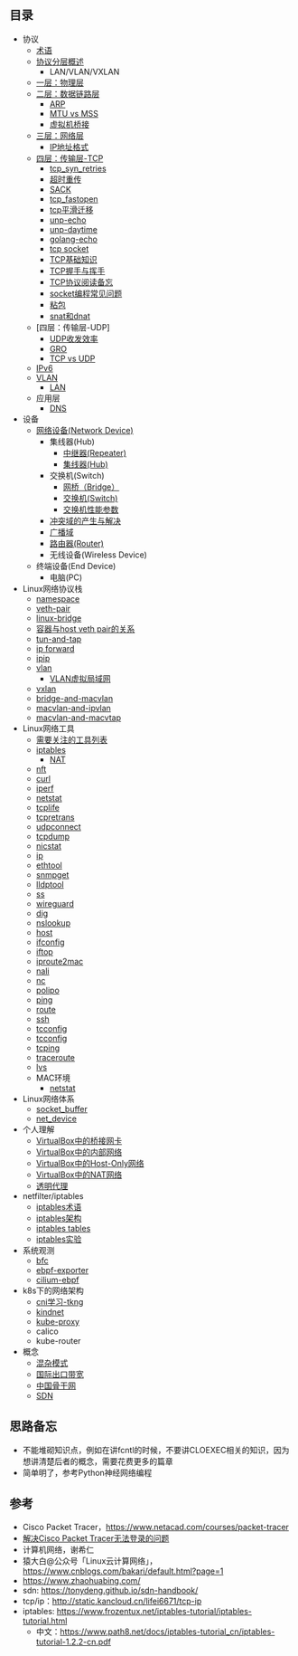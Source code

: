 ## 目录

- 协议
  - [术语](chapter-01/01-05.md)
  - [协议分层概述](chapter-01/01-00.md)
    - LAN/VLAN/VXLAN
  - [一层：物理层](chapter-01/01-01.md)
  - [二层：数据链路层](chapter-01/01-02.md)
    - [ARP](chapter-01/01-08.md)
    - [MTU vs MSS](chapter-01/01-02/01-02-01.md)
    - [虚拟机桥接](chapter-01/01-02/01-02-02.md)
  - [三层：网络层](chapter-01/01-03.md)
    - [IP地址格式](chapter-01/01-03-01.md)
  - [四层：传输层-TCP](chapter-01/01-04.md)
    - [tcp_syn_retries](chapter-01/01-04/01-04-01.md)
    - [超时重传](chapter-01/01-04/01-04-02.md)
    - [SACK](chapter-01/01-04/01-04-03.md)
    - [tcp_fastopen](chapter-01/01-04/01-04-04.md)
    - [tcp平滑迁移](chapter-01/01-04/01-04-05.md)
    - [unp-echo](chapter-01/01-04/01-04-06.md)
    - [unp-daytime](chapter-01/01-04/01-04-07.md)
    - [golang-echo](chapter-01/01-04/01-04-08.md)
    - [tcp socket](chapter-01/01-04/01-04-09.md)
    - [TCP基础知识](chapter-01/01-04/01-04-10.md)
    - [TCP握手与挥手](chapter-01/01-04/01-04-11.md)
    - [TCP协议阅读备忘](chapter-01/01-04/01-04-12.md)
    - [socket编程常见问题](chapter-01/01-04/01-04-13.md)
    - [粘包](chapter-01/01-04/01-04-14.md)
    - [snat和dnat](chapter-01/01-04/01-04-15.md)
  - [四层：传输层-UDP]
      - [UDP收发效率](chapter-01/01-09/01-09-01.md)
      - [GRO](chapter-01/01-09/01-09-02.md)
      - [TCP vs UDP](chapter-01/01-09/01-09-03.md)
  - [IPv6](chapter-01/01-06.md)
  - [VLAN](chapter-01/01-07.md)
    - [LAN](chapter-01/01-07/01-07-01.md)
  - 应用层
    - [DNS](chapter-01/01-10.md)
- 设备
  - [网络设备(Network Device)](chapter-02/02-00.md)
    - 集线器(Hub)
      - [中继器(Repeater)](chapter-02/02-04.md)
      - [集线器(Hub)](chapter-02/02-05.md)
    - 交换机(Switch)
      - [网桥（Bridge）](chapter-02/02-02.md)
      - [交换机(Switch)](chapter-02/02-03.md)
      - [交换机性能参数](chapter-02/02-06.md)
    - [冲突域的产生与解决](chapter-02/02-07.md)
    - [广播域](chapter-02/02-08.md)
    - [路由器(Router)](chapter-02/02-01.md)
    - 无线设备(Wireless Device)
  - 终端设备(End Device)
    - 电脑(PC)
- Linux网络协议栈
  - [namespace](chapter-03/03-08.md)
  - [veth-pair](chapter-03/03-03.md)
  - [linux-bridge](chapter-03/03-04.md)
  - [容器与host veth pair的关系](chapter-03/03-09.md)
  - [tun-and-tap](chapter-03/03-01.md)
  - [ip forward](chapter-03/03-11.md)
  - [ipip](chapter-03/03-10.md)
  - [vlan](chapter-03/03-05.md)
    - [VLAN虚拟局域网](chapter-03/03-13.md)
  - [vxlan](chapter-03/03-12.md)
  - [bridge-and-macvlan](chapter-03/03-07.md)
  - [macvlan-and-ipvlan](chapter-03/03-06.md)
  - [macvlan-and-macvtap](chapter-03/03-02.md)
- Linux网络工具
  - [需要关注的工具列表](chapter-04/04-01.md)
  - [iptables](chapter-04/04-17.md)
    - [NAT](chapter-04/04-34.md)
  - [nft](chapter-04/04-18.md)
  - [curl](chapter-04/04-19.md)
  - [iperf](chapter-04/04-02.md)
  - [netstat](chapter-04/04-03.md)
  - [tcplife](chapter-04/04-04.md)
  - [tcpretrans](chapter-04/04-05.md)
  - [udpconnect](chapter-04/04-06.md)
  - [tcpdump](chapter-04/04-07.md)
  - [nicstat](chapter-04/04-08.md)
  - [ip](chapter-04/04-09.md)
  - [ethtool](chapter-04/04-10.md)
  - [snmpget](chapter-04/04-11.md)
  - [lldptool](chapter-04/04-12.md)
  - [ss](chapter-04/04-13.md)
  - [wireguard](chapter-04/04-14.md)
  - [dig](chapter-04/04-15.md)
  - [nslookup](chapter-04/04-16.md)
  - [host](chapter-04/04-20.md)
  - [ifconfig](chapter-04/04-21.md)
  - [iftop](chapter-04/04-22.md)
  - [iproute2mac](chapter-04/04-23.md)
  - [nali](chapter-04/04-24.md)
  - [nc](chapter-04/04-25.md)
  - [polipo](chapter-04/04-26.md)
  - [ping](chapter-04/04-27.md)
  - [route](chapter-04/04-28.md)
  - [ssh](chapter-04/04-29.md)
  - [tcconfig](chapter-04/04-30.md)
  - [tcconfig](chapter-04/04-31.md)
  - [tcping](chapter-04/04-32.md)
  - [traceroute](chapter-04/04-33.md)
  - [lvs](chapter-04/04-34.md)
  - MAC环境
    - [netstat](chapter-04/04-34/04-34-01.md)
- Linux网络体系
  - [socket_buffer](chapter-05/05-01.md)
  - [net_device](chapter-05/05-02.md)
- 个人理解
  - [VirtualBox中的桥接网卡](chapter-06/06-01.md)
  - [VirtualBox中的内部网络](chapter-06/06-02.md)
  - [VirtualBox中的Host-Only网络](chapter-06/06-03.md)
  - [VirtualBox中的NAT网络](chapter-06/06-04.md)
  - [透明代理](chapter-06/06-05.md)
- netfilter/iptables
  - [iptables术语](chapter-07/07-01.md)
  - [iptables架构](chapter-07/07-02.md)
  - [iptables tables](chapter-07/07-03.md)
  - [iptables实验](chapter-07/07-04.md)
- 系统观测
  - [bfc](chapter-08/08-01.md)
  - [ebpf-exporter](chapter-08/08-02.md)
  - [cilium-ebpf](chapter-08/08-03.md)
- k8s下的网络架构
  - [cni学习-tkng](chapter-09/09-03.md)
  - [kindnet](chapter-09/09-02.md)
  - [kube-proxy](chapter-09/09-01.md)
  - calico
  - kube-router
- 概念
  - [混杂模式](chapter-10/10-01.md)
  - [国际出口带宽](chapter-10/10-02.md)
  - [中国骨干网](chapter-10/10-03.md)
  - [SDN](chapter-10/10-04.md)

## 思路备忘

- 不能堆砌知识点，例如在讲fcntl的时候，不要讲CLOEXEC相关的知识，因为想讲清楚后者的概念，需要花费更多的篇章
- 简单明了，参考Python神经网络编程

## 参考

- Cisco Packet Tracer，https://www.netacad.com/courses/packet-tracer
- [解决Cisco Packet Tracer无法登录的问题](https://www.youtube.com/watch?v=04VpVYO7F78)
- 计算机网络，谢希仁
- 猿大白@公众号「Linux云计算网络」，https://www.cnblogs.com/bakari/default.html?page=1
- https://www.zhaohuabing.com/
- sdn: https://tonydeng.github.io/sdn-handbook/
- tcp/ip：http://static.kancloud.cn/lifei6671/tcp-ip
- iptables: https://www.frozentux.net/iptables-tutorial/iptables-tutorial.html
  - 中文：https://www.path8.net/docs/iptables-tutorial_cn/iptables-tutorial-1.2.2-cn.pdf